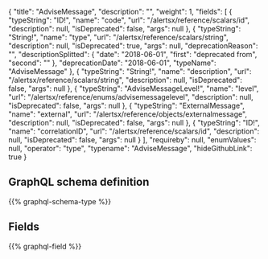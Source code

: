 {
  "title": "AdviseMessage",
  "description": "",
  "weight": 1,
  "fields": [
    {
      "typeString": "ID!",
      "name": "code",
      "url": "/alertsx/reference/scalars/id",
      "description": null,
      "isDeprecated": false,
      "args": null
    },
    {
      "typeString": "String!",
      "name": "type",
      "url": "/alertsx/reference/scalars/string",
      "description": null,
      "isDeprecated": true,
      "args": null,
      "deprecationReason": "",
      "descriptionSplitted": {
        "date": "2018-06-01",
        "first": "deprecated from",
        "second": ""
      },
      "deprecationDate": "2018-06-01",
      "typeName": "AdviseMessage"
    },
    {
      "typeString": "String!",
      "name": "description",
      "url": "/alertsx/reference/scalars/string",
      "description": null,
      "isDeprecated": false,
      "args": null
    },
    {
      "typeString": "AdviseMessageLevel!",
      "name": "level",
      "url": "/alertsx/reference/enums/advisemessagelevel",
      "description": null,
      "isDeprecated": false,
      "args": null
    },
    {
      "typeString": "ExternalMessage",
      "name": "external",
      "url": "/alertsx/reference/objects/externalmessage",
      "description": null,
      "isDeprecated": false,
      "args": null
    },
    {
      "typeString": "ID!",
      "name": "correlationID",
      "url": "/alertsx/reference/scalars/id",
      "description": null,
      "isDeprecated": false,
      "args": null
    }
  ],
  "requireby": null,
  "enumValues": null,
  "operator": "type",
  "typename": "AdviseMessage",
  "hideGithubLink": true
}
## GraphQL schema definition

{{% graphql-schema-type %}}

## Fields

{{% graphql-field %}}
